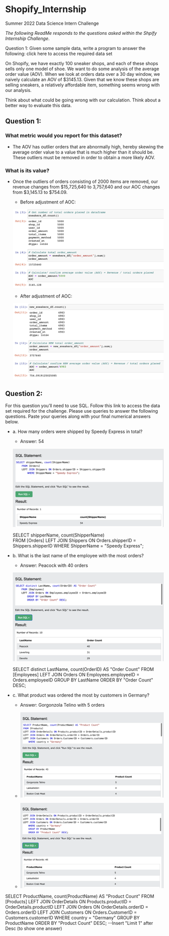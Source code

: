 # Shopify_Internship
Summer 2022 Data Science Intern Challenge

*The following ReadMe responds to the questions asked within the Shpify Internship Challenge*.

Question 1: Given some sample data, write a program to answer the following: click here to access the required data set

On Shopify, we have exactly 100 sneaker shops, and each of these shops sells only one model of shoe. We want to do some analysis of the average order value (AOV). When we look at orders data over a 30 day window, we naively calculate an AOV of $3145.13. Given that we know these shops are selling sneakers, a relatively affordable item, something seems wrong with our analysis. 

Think about what could be going wrong with our calculation. Think about a better way to evaluate this data. 

## Question 1: 

### What metric would you report for this dataset? 

- The AOV has outlier orders that are abnormally high, hereby skewing the average order value to a value that is much higher than it should be. These outliers must be removed in order to obtain a more likely AOV. 

### What is its value?
- Once the outliers of orders consisting of 2000 items are removed, our revenue changes from $15,725,640 to 3,757,640 and our AOC changes from $3,145.13 to $754.09.

    - Before adjustment of AOC:

    ![](Photos/Pre_AOC_Adj.png)

    - After adjustment of AOC:

    ![](Photos/Post_AOC_Adj.png)


## Question 2: 
For this question you’ll need to use SQL. Follow this link to access the data set required for the challenge. Please use queries to answer the following questions. Paste your queries along with your final numerical answers below.

- a. How many orders were shipped by Speedy Express in total? 
  - Answer: 54

  ![](Photos/2a_sql.png)
    
    SELECT shipperName, count(ShipperName)  
    FROM [Orders] 
    LEFT JOIN Shippers ON Orders.shipperID = Shippers.shipperID 
        WHERE ShipperName = "Speedy Express";

- b. What is the last name of the employee with the most orders? 
  - Answer: Peacock with 40 orders

  ![](Photos/2b_sql.png)

    SELECT distinct LastName, count(OrderID) AS "Order Count" 
    FROM [Employees] 
    LEFT JOIN Orders ON Employees.employeeID = Orders.employeeID 
        GROUP BY LastName 
        ORDER BY "Order Count" DESC;


- c. What product was ordered the most by customers in Germany? 
  - Answer: Gorgonzola Telino with 5 orders

  - ![](Photos/2c_1_sql.png)

  - ![](Photos/2c_sql.png)

SELECT ProductName, count(ProductName) AS "Product Count" 
FROM [Products] 
LEFT JOIN OrderDetails ON Products.productID = OrderDetails.productID 
LEFT JOIN Orders ON OrderDetails.orderID = Orders.orderID 
LEFT JOIN Customers ON Orders.CustomerID = Customers.customerID 
    WHERE country = "Germany" 
    GROUP BY ProductName 
    ORDER BY "Product Count" DESC; --Insert "Limit 1" after Desc (to show one answer)
